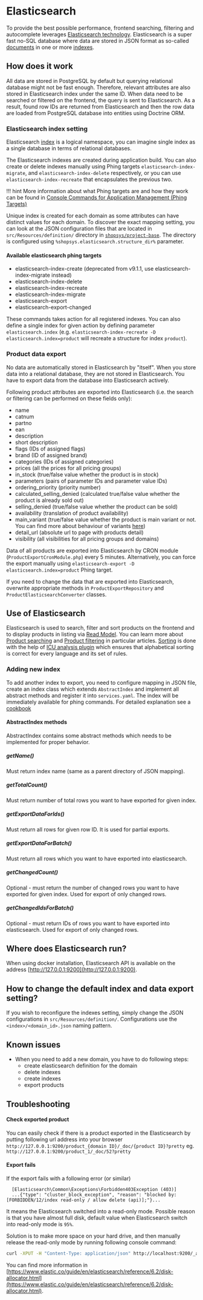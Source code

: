 # Elasticsearch
To provide the best possible performance, frontend searching, filtering and autocomplete
leverages [Elasticsearch technology](https://www.elastic.co/products/elasticsearch).
Elasticsearch is a super fast no-SQL database where data are stored in JSON format as so-called [documents](https://www.elastic.co/guide/en/elasticsearch/reference/current/_basic_concepts.html#_document) in one or more [indexes](https://www.elastic.co/guide/en/elasticsearch/reference/current/_basic_concepts.html#_index).

## How does it work
All data are stored in PostgreSQL by default but querying relational database might not be fast enough.
Therefore, relevant attributes are also stored in Elasticsearch index under the same ID.
When data need to be searched or filtered on the frontend, the query is sent to Elasticsearch.
As a result, found row IDs are returned from Elasticsearch and then the row data are loaded from PostgreSQL database into entities using Doctrine ORM.

### Elasticsearch index setting
Elasticsearch [index](https://www.elastic.co/blog/what-is-an-elasticsearch-index) is a logical namespace, you can imagine single index as a single database in terms of relational databases.

The Elasticsearch indexes are created during application build.
You can also create or delete indexes manually using Phing targets `elasticsearch-index-migrate`, and `elasticsearch-index-delete` respectively, or you can use `elasticsearch-index-recreate` that encapsulates the previous two.

!!! hint
    More information about what Phing targets are and how they work can be found in [Console Commands for Application Management (Phing Targets)](../introduction/console-commands-for-application-management-phing-targets.md)

Unique index is created for each domain as some attributes can have distinct values for each domain.
To discover the exact mapping setting, you can look at the JSON configuration files
that are located in `src/Resources/definition/` directory in [`shopsys/project-base`](https://github.com/shopsys/project-base).
The directory is configured using `%shopsys.elasticsearch.structure_dir%` parameter.

#### Available elasticsearch phing targets

- elasticsearch-index-create (deprecated from v9.1.1, use elasticsearch-index-migrate instead)
- elasticsearch-index-delete
- elasticsearch-index-recreate
- elasticsearch-index-migrate
- elasticsearch-export
- elasticsearch-export-changed

These commands takes action for all registered indexes. You can also define a single index for given action by defining parameter `elasticsearch.index` (e.g. `elasticsearch-index-recreate -D elasticsearch.index=product` will recreate a structure for index `product`).

### Product data export
No data are automatically stored in Elasticsearch by "itself".
When you store data into a relational database, they are not stored in Elasticsearch.
You have to export data from the database into Elasticsearch actively.

Following product attributes are exported into Elasticsearch (i.e. the search or filtering can be performed on these fields only):

* name
* catnum
* partno
* ean
* description
* short description
* flags (IDs of assigned flags)
* brand (ID of assigned brand)
* categories (IDs of assigned categories)
* prices (all the prices for all pricing groups)
* in_stock (true/false value whether the product is in stock)
* parameters (pairs of parameter IDs and parameter value IDs)
* ordering_priority (priority number)
* calculated_selling_denied (calculated true/false value whether the product is already sold out)
* selling_denied (true/false value whether the product can be sold)
* availability (translation of product availability)
* main_variant (true/false value whether the product is main variant or not. You can find more about behaviour of variants [here](../functional/behavior-of-product-variants.md))
* detail_url (absolute url to page with products detail)
* visibility (all visibilities for all pricing groups and domains)

Data of all products are exported into Elasticsearch by CRON module (`ProductExportCronModule.php`) every 5 minutes.
Alternatively, you can force the export manually using `elasticsearch-export -D elasticsearch.index=product` Phing target.

If you need to change the data that are exported into Elasticsearch, overwrite appropriate methods in `ProductExportRepository` and `ProductElasticsearchConverter` classes.

## Use of Elasticsearch
Elasticsearch is used to search, filter and sort products on the frontend and to display products in listing via [Read Model](./introduction-to-read-model.md).
You can learn more about [Product searching](../model/front-end-product-searching.md) and [Product filtering](../model/front-end-product-filtering.md) in particular articles.
[Sorting](../introduction/how-to-set-up-domains-and-locales.md#37-sorting-in-different-locales) is done with the help of [ICU analysis plugin](https://www.elastic.co/guide/en/elasticsearch/plugins/current/analysis-icu.html)
which ensures that alphabetical sorting is correct for every language and its set of rules.

### Adding new index
To add another index to export, you need to configure mapping in JSON file, create an index class which extends `AbstractIndex` and implement all abstract methods and register it into `services.yaml`.
The index will be immediately available for phing commands. For detailed explanation see a [cookbook](../cookbook/adding-a-new-elasticsearch-index.md)

#### AbstractIndex methods
AbstractIndex contains some abstract methods which needs to be implemented for proper behavior.

##### getName()
Must return index name (same as a parent directory of JSON mapping).

##### getTotalCount()
Must return number of total rows you want to have exported for given index.

##### getExportDataForIds()
Must return all rows for given row ID. It is used for partial exports.

##### getExportDataForBatch()
Must return all rows which you want to have exported into elasticsearch.

##### getChangedCount()
Optional - must return the number of changed rows you want to have exported for given index. Used for export of only changed rows.

##### getChangedIdsForBatch()
Optional - must return IDs of rows you want to have exported into elasticsearch. Used for export of only changed rows.

## Where does Elasticsearch run?
When using docker installation, Elasticsearch API is available on the address [http://127.0.0.1:9200](http://127.0.0.1:9200).

## How to change the default index and data export setting?
If you wish to reconfigure the indexes setting, simply change the JSON configurations in `src/Resources/definition/`.
Configurations use the `<index>/<domain_id>.json` naming pattern.

## Known issues
* When you need to add a new domain, you have to do following steps:
    * create elasticsearch definition for the domain
    * delete indexes
    * create indexes
    * export products

## Troubleshooting

#### Check exported product

You can easily check if there is a product exported in the Elasticsearch by putting following url address into your browser
  `http://127.0.0.1:9200/product_{domain ID}/_doc/{product ID}?pretty`
  eg. `http://127.0.0.1:9200/product_1/_doc/52?pretty`

#### Export fails

If the export fails with a following error (or similar)

```no-highlight
  [Elasticsearch\Common\Exceptions\Forbidden403Exception (403)]
  ...{"type": "cluster_block_exception", "reason": "blocked by: [FORBIDDEN/12/index read-only / allow delete (api)];"}...
```

It means the Elasticsearch switched into a read-only mode. Possible reason is that you have almost full disk, default value when Elasticsearch switch into read-only mode is `95%`.

Solution is to make more space on your hard drive, and then manually release the read-only mode by running following console command:
```sh
curl -XPUT -H "Content-Type: application/json" http://localhost:9200/_all/_settings -d '{"index.blocks.read_only_allow_delete": null}'
```

You can find more information in [https://www.elastic.co/guide/en/elasticsearch/reference/6.2/disk-allocator.html](https://www.elastic.co/guide/en/elasticsearch/reference/6.2/disk-allocator.html).
